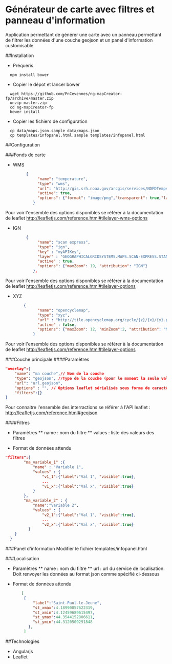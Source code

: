 # Générateur de carte avec filtres et panneau d'information

Application permettant de générer une carte avec un panneau permettant de filtrer les données d'une couche geojson et un panel d'information customisable.


##Installation
* Préqueris
```
  npm install bower
```

* Copier le dépot et lancer bower
```
  wget https://github.com/PnCevennes/ng-mapCreator-fp/archive/master.zip
  unzip master.zip
  cd ng-mapCreator-fp
  bower install
```

* Copier les fichiers de configuration
```
  cp data/maps.json.sample data/maps.json
  cp templates/infopanel.html.sample templates/infopanel.html
```

##Configuration

###Fonds de carte

* WMS
```json
         {
              "name": "temperature",
              "type": "wms",
              "url": "http://gis.srh.noaa.gov/arcgis/services/NDFDTemps/MapServer/WMSServer?",
              "active": true,
              "options": {"format": "image/png","transparent": true,"layers": 16 }
            }
```

Pour voir l'ensemble des options disponibles se référer à la documentation de leaflet
http://leafletjs.com/reference.html#tilelayer-wms-options

* IGN
```json
         {
              "name": "scan express",
              "type": "ign",
              "key" : "myAPIKey",
              "layer" : "GEOGRAPHICALGRIDSYSTEMS.MAPS.SCAN-EXPRESS.STANDARD", 
              "active" : true,
              "options": {"maxZoom": 19, "attribution": "IGN"}
            },
 ```
Pour voir l'ensemble des options disponibles se référer à la documentation de leaflet http://leafletjs.com/reference.html#tilelayer-options 

* XYZ
```json
        {
              "name": "opencyclemap",
              "type": "xyz",
              "url" : "http://tile.opencyclemap.org/cycle/{z}/{x}/{y}.png", 
              "active" : false,
              "options": {"maxZoom": 12, "minZoom":2, "attribution": "Map data © <a href='http://opencyclemap.org'>opencyclemap</a> contributors"}
            }
```
Pour voir l'ensemble des options disponibles se référer à la documentation de leaflet http://leafletjs.com/reference.html#tilelayer-options

###Couche principale
####Paramètres

```json
"overlay":{
    "name": "ma couche",// Nom de la couche 
    "type": "geojson", //Type de la couche (pour le moment la seule valeur possible est geojson)
    "url": "url.geojson",
    "options" : "", // Options leaflet sérialisés sous forme de caractère
    "filters":{}
}

```
Pour connaitre l'ensemble des interractions se référer à l'API leaflet : http://leafletjs.com/reference.html#geojson


####Filtres

* Paramètres
** name : nom du filtre
** values : liste des valeurs des filtres

* Format de données attendu
```json
"filters":{
		"ma_variable_1" :{
			"name" : "Variable 1",
			"values" : {
				"v1_1":{"label":"Val 1", "visible":true},
				...
				"v1_x":{"label":"Val x", "visible":true}
			}
		},
		"ma_variable_2" : {
			"name":"Variable 2",
			"values" : {
				"v2_1":{"label":"Val 1", "visible":true},
				...
				"v2_x":{"label":"Val x", "visible":true}
		  }
    }
  }

```
###Panel d'information
Modifier le fichier templates/infopanel.html

###Localisation

* Paramètres
** name : nom du filtre
** url : url du service de localisation. Doit renvoyer les données au format json comme spécifié ci-dessous

* Format de données attendu
```json
       [ 
        {
            "label":"Saint-Paul-le-Jeune",
            "st_xmax":4.18990857622319,
            "st_xmin":4.12459689615497,
            "st_ymax":44.3544152806611,
            "st_ymin":44.3120509291848
          },
        ]
```
##Technologies

* Angularjs
* Leaflet
